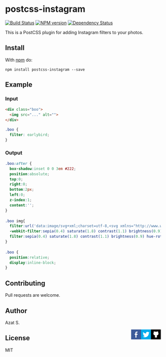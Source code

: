 # postcss-instagram

[![Build Status](https://travis-ci.org/azat-io/postcss-instagram.svg?branch=master)][ci] [![NPM version](https://badge.fury.io/js/postcss-instagram.svg)][npm] [![Dependency Status](https://gemnasium.com/azat-io/postcss-instagram.svg)][deps]

This is a PostCSS plugin for adding Instagram filters to your photos.

## Install

With [npm](https://npmjs.org/package/postcss-instagram) do:

```
npm install postcss-instagram --save
```

## Example

### Input

```html
<div class="boo">
  <img src="..." alt="">
</div>
```

```css
.boo {
  filter: earlybird;
}
```

### Output

```css
.boo:after {
  box-shadow:inset 0 0 3em #222;
  position:absolute;
  top:0;
  right:0;
  bottom:2px;
  left:0;
  z-index:1;
  content:'';
}

.boo img{
  filter:url('data:image/svg+xml;charset=utf-8,<svg xmlns="http://www.w3.org/2000/svg"><filter id="filter"><feColorMatrix type="matrix" color-interpolation-filters="sRGB" values="0.7572 0.30760000000000004 0.0756 0 0 0.1396 0.8744000000000001 0.06720000000000001 0 0 0.10880000000000001 0.2136 0.6524 0 0 0 0 0 1 0" /><feColorMatrix type="matrix" color-interpolation-filters="sRGB" values="1.6296000000000002 -0.572 -0.0576 0 0 -0.17040000000000002 1.246 -0.0576 0 0 -0.17040000000000002 -0.572 1.7424000000000002 0 0 0 0 0 1 0" /><feComponentTransfer color-interpolation-filters="sRGB"><feFuncR type="linear" slope="1.1" intercept="-0.050000000000000044" /><feFuncG type="linear" slope="1.1" intercept="-0.050000000000000044" /><feFuncB type="linear" slope="1.1" intercept="-0.050000000000000044" /></feComponentTransfer><feComponentTransfer color-interpolation-filters="sRGB"><feFuncR type="linear" slope="0.9" /><feFuncG type="linear" slope="0.9" /><feFuncB type="linear" slope="0.9" /></feComponentTransfer></filter></svg>#filter');
  -webkit-filter:sepia(0.4) saturate(1.8) contrast(1.1) brightness(0.9) hue-rotate(-20deg);
  filter:sepia(0.4) saturate(1.8) contrast(1.1) brightness(0.9) hue-rotate(-20deg);
}

.boo {
  position:relative;
  display:inline-block;
}
```

## Contributing

Pull requests are welcome.

## Author

Azat S.

<a href="https://github.com/azat-io">
  <img src="https://raw.githubusercontent.com/azat-io/generator-alchemist/master/images/github.png" style="float:right">
</a>
<a href="https://twitter.com/azat_io">
  <img src="https://raw.githubusercontent.com/azat-io/generator-alchemist/master/images/twitter.png" style="float:right">
</a>
<a href="https://www.facebook.com/azats.io">
  <img src="https://raw.githubusercontent.com/azat-io/generator-alchemist/master/images/facebook.png" style="float:right">
</a>

## License

MIT

[ci]:      https://travis-ci.org/azat-io/postcss-instagram
[deps]:    https://gemnasium.com/azat-io/postcss-instagram
[npm]:     http://badge.fury.io/js/postcss-instagram
[postcss]: https://github.com/postcss/postcss
